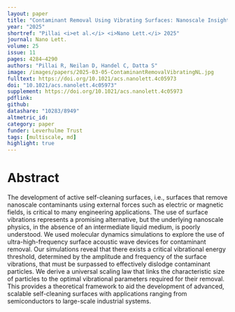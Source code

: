 ```yaml
---
layout: paper
title: "Contaminant Removal Using Vibrating Surfaces: Nanoscale Insights and a Universal Scaling Law"
year: "2025"
shortref: "Pillai <i>et al.</i> <i>Nano Lett.</i> 2025"
journal: Nano Lett.
volume: 25
issue: 11
pages: 4284–4290
authors: "Pillai R, Neilan D, Handel C, Datta S"
image: /images/papers/2025-03-05-ContaminantRemovalVibratingNL.jpg
fulltext: https://doi.org/10.1021/acs.nanolett.4c05973
doi: "10.1021/acs.nanolett.4c05973" 
supplement: https://doi.org/10.1021/acs.nanolett.4c05973
pdflink: 
github:
datashare: "10283/8949"
altmetric_id: 
category: paper
funder: Leverhulme Trust
tags: [multiscale, md]
highlight: true
---
```


# Abstract 

The development of active self-cleaning surfaces, i.e., surfaces that remove nanoscale contaminants using external forces such as electric or magnetic fields, is critical to many engineering applications. The use of surface vibrations represents a promising alternative, but the underlying nanoscale physics, in the absence of an intermediate liquid medium, is poorly understood. We used molecular dynamics simulations to explore the use of ultra-high-frequency surface acoustic wave devices for contaminant removal. Our simulations reveal that there exists a critical vibrational energy threshold, determined by the amplitude and frequency of the surface vibrations, that must be surpassed to effectively dislodge contaminant particles. We derive a universal scaling law that links the characteristic size of particles to the optimal vibrational parameters required for their removal. This provides a theoretical framework to aid the development of advanced, scalable self-cleaning surfaces with applications ranging from semiconductors to large-scale industrial systems.
